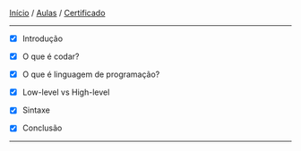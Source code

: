 [Início](https://github.com/Thalyalm/rocketseat-trilha-conectar) /
[Aulas](https://github.com/Thalyalm/rocketseat-trilha-conectar/tree/main/aulas) /
[Certificado](https://github.com/Thalyalm/rocketseat-trilha-conectar/tree/main/certificado)

---

- [x] Introdução

- [x] O que é codar?

- [x] O que é linguagem de programação?

- [x] Low-level vs High-level

- [x] Sintaxe

- [x] Conclusão

---